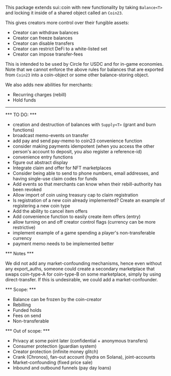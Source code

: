 This package extends sui::coin with new functionality by taking `Balance<T>` and locking it inside of a shared object called an `Coin23`.

This gives creators more control over their fungible assets:

- Creator can withdraw balances
- Creator can freeze balances
- Creator can disable transfers
- Creator can restrict DeFi to a white-listed set
- Creator can impose transfer-fees

This is intended to be used by Circle for USDC and for in-game economies. Note that we cannot enforce the above rules for balances that are exported from `Coin23` into a coin-object or some other balance-storing object.

We also adds new abilities for merchants:

- Recurring charges (rebill)
- Hold funds

---

*** TO DO: ***

- creation and destruction of balances with `Supply<T>` (grant and burn functions)
- broadcast memo-events on transfer
- add pay and send pay-memo to coin23 convenience function
- consider making payments idempotent (when you access the other person's account to deposit, you also register a reference-id)
- convenience entry functions
- figure out abstract display
- Integrate claim and offer for NFT marketplaces
- Consider being able to send to phone numbers, email addresses, and having single-use claim codes for funds
- Add events so that merchants can know when their rebill-authority has been revoked
- Allow import of coin using treasury cap to claim registration
- Is registration of a new coin already implemented? Create an example of registering a new coin type
- Add the ability to cancel item offers
- Add convenience function to easily create item offers (entry)
- allow turning on and off creator control flags (currency can be more restrictive)
- implement example of a game spending a player's non-transferable currency
- payment memo needs to be implemented better


*** Notes ***

We did not add any market-confounding mechanisms, hence even without any export_auths, someone could create a secondary marketplace that swaps coin-type-A for coin-type-B on some marketplace, simply by using direct-transfer. If this is undesirable, we could add a market-confounder.

*** Scope: ***
- Balance can be frozen by the coin-creator
- Rebilling
- Funded holds
- Fees on send
- Non-transferable

*** Out of scope: ***
- Privacy at some point later (confidential + anonymous transfers)
- Consumer protection (guardian system)
- Creator protection (infinite money glitch)
- Crank (Chronos), fan-out account (hydra on Solana), joint-accounts
- Market-confounding (fixed price sale)
- Inbound and outbound funnels (pay day loans)

